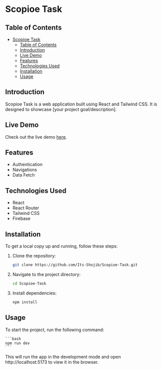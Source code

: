 # Scopioe Task

## Table of Contents
- [Scopioe Task](#scopioe-task)
  - [Table of Contents](#table-of-contents)
  - [Introduction](#introduction)
  - [Live Demo](#live-demo)
  - [Features](#features)
  - [Technologies Used](#technologies-used)
  - [Installation](#installation)
  - [Usage](#usage)

## Introduction
Scopioe Task is a web application built using React and Tailwind CSS. It is designed to showcase [your project goal/description].

## Live Demo
Check out the live demo [here](https://your-live-demo-link.com).

## Features
- Authentication
- Navigations
- Data Fetch

## Technologies Used
- React
- React Router
- Tailwind CSS
- Firebase

## Installation
To get a local copy up and running, follow these steps:

1. Clone the repository:
    ```bash
    git clone https://github.com/Its-Shojib/Scopioe-Task.git
    ```
2. Navigate to the project directory:
    ```bash
    cd Scopioe-Task
    ```
3. Install dependencies:
    ```bash
    npm install
    ```

## Usage
To start the project, run the following command:

    ```bash
    npm run dev
    ```
This will run the app in the development mode and open http://localhost:5173 to view it in the browser.